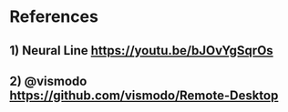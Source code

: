# References

## 1) Neural Line https://youtu.be/bJOvYgSqrOs
## 2) @vismodo https://github.com/vismodo/Remote-Desktop